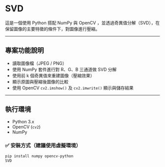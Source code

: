 # SVD

這是一個使用 Python 搭配 NumPy 與 OpenCV ，並透過奇異值分解（SVD），在保留圖像的主要特徵的條件下，對圖像進行壓縮。

---

## 專案功能說明

- 讀取圖像檔（JPEG / PNG）
- 使用 NumPy 套件進行對 R、G、B 三通道做 SVD 分解
- 使用前 k 個奇異值來重建圖像（壓縮效果）
- 顯示原圖與壓縮後圖像的比較
- 使用 OpenCV `cv2.imshow()` 及 `cv2.imwrite()` 顯示與儲存結果

---

## 執行環境

- Python 3.x
- OpenCV (`cv2`)
- NumPy

### ✅ 安裝方式（建議使用虛擬環境）

```bash
pip install numpy opencv-python
SVD
